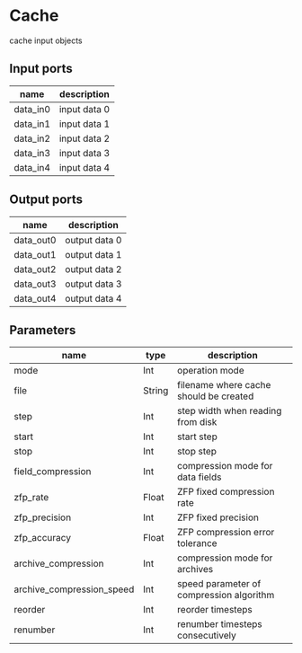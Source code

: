 Cache
=====
cache input objects

Input ports
-----------
|name|description|
|-|-|
|data_in0|input data 0|
|data_in1|input data 1|
|data_in2|input data 2|
|data_in3|input data 3|
|data_in4|input data 4|

Output ports
------------
|name|description|
|-|-|
|data_out0|output data 0|
|data_out1|output data 1|
|data_out2|output data 2|
|data_out3|output data 3|
|data_out4|output data 4|

Parameters
----------
|name|type|description|
|-|-|-|
|mode|Int|operation mode|
|file|String|filename where cache should be created|
|step|Int|step width when reading from disk|
|start|Int|start step|
|stop|Int|stop step|
|field_compression|Int|compression mode for data fields|
|zfp_rate|Float|ZFP fixed compression rate|
|zfp_precision|Int|ZFP fixed precision|
|zfp_accuracy|Float|ZFP compression error tolerance|
|archive_compression|Int|compression mode for archives|
|archive_compression_speed|Int|speed parameter of compression algorithm|
|reorder|Int|reorder timesteps|
|renumber|Int|renumber timesteps consecutively|

